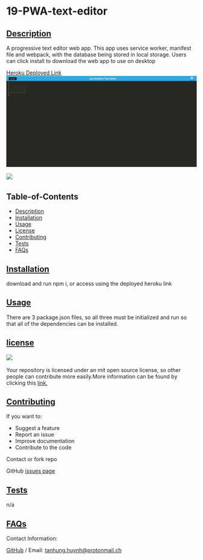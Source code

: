 # 19-PWA-text-editor
      
## [Description](#table-of-contents)
A progressive text editor web app. This app uses service worker, manifest file and webpack, with the database being stored in local storage. Users can click install to download the web app to use on desktop

[Heroku Deployed Link](https://gentle-badlands-65970-562e8346df93.herokuapp.com/)
![Image](./assets/scrot.png)

<img src="https://img.shields.io/badge/license-MIT-yellow"/>

## Table-of-Contents
* [Description](#description)
* [Installation](#installation)
* [Usage](#usage)
* [License](#license)
* [Contributing](#contributing)
* [Tests](#tests)
* [FAQs](#faqs)
   
## [Installation](#table-of-contents)
download and run npm i, or access using the deployed heroku link
   
## [Usage](#table-of-contents)
There are 3 package.json files, so all three must be initialized and run so that all of the dependencies can be installed. 
       
## [license](#table-of-contents)
<img src="https://img.shields.io/badge/license-MIT-yellow"/>

Your repository is licensed under an mit open source license, so other people can contribute more easily.More information can be found by clicking this [link.](https://choosealicense.com/licenses/mit)

## [Contributing](#table-of-contents)
If you want to:
* Suggest a feature
* Report an issue
* Improve documentation
* Contribute to the code

Contact or fork repo
   
GitHub [issues page](https://github.com/katyn-sh/19-PWA-text-editor/issues) 
   
## [Tests](#table-of-contents)
n/a
   
## [FAQs](#table-of-contents)
Contact Information:

[GitHub](https://github.com/katyn-sh) / Email: tanhung.huynh@protonmail.ch